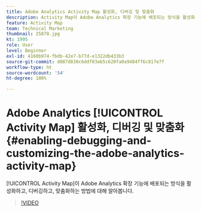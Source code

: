 ```yaml
---
title: Adobe Analytics Activity Map 활성화, 디버깅 및 맞춤화
description: Activity Map이 Adobe Analytics 확장 기능에 배포되는 방식을 활성화하고, 디버깅하고, 맞춤화하는 방법에 대해 알아봅니다.
feature: Activity Map
team: Technical Marketing
thumbnail: 25878.jpg
kt: 1995
role: User
level: Beginner
exl-id: 4160b974-fbdb-42e7-b77d-e1322db433b3
source-git-commit: d087d830c6ddf03eb5c620fa0a9484ff6c817e7f
workflow-type: ht
source-wordcount: '54'
ht-degree: 100%

---
```


# Adobe Analytics [!UICONTROL Activity Map] 활성화, 디버깅 및 맞춤화 {#enabling-debugging-and-customizing-the-adobe-analytics-activity-map}

[!UICONTROL Activity Map]이 Adobe Analytics 확장 기능에 배포되는 방식을 활성화하고, 디버깅하고, 맞춤화하는 방법에 대해 알아봅니다.

>[!VIDEO](https://video.tv.adobe.com/v/25878?quality=12)
